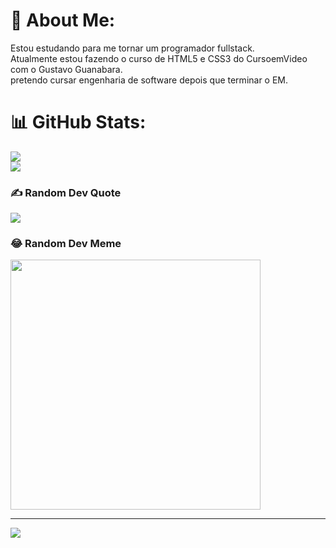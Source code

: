 # 💫 About Me:
Estou estudando para me tornar um programador fullstack.<br>Atualmente estou fazendo o curso de HTML5 e CSS3 do CursoemVideo com o Gustavo Guanabara.<br>pretendo cursar engenharia de software depois que terminar o EM.

# 📊 GitHub Stats:
![](https://github-readme-streak-stats.herokuapp.com/?user=Yarlley31&theme=dark&hide_border=false)<br/>
![](https://github-readme-stats.vercel.app/api/top-langs/?username=Yarlley31&theme=dark&hide_border=false&include_all_commits=true&count_private=true&layout=compact)

### ✍️ Random Dev Quote
![](https://quotes-github-readme.vercel.app/api?type=horizontal&theme=radical)

### 😂 Random Dev Meme
<img src='https://randommeme-five.vercel.app/' style="height: 400px;"/>

---
[![](https://visitcount.itsvg.in/api?id=Yarlley31&icon=0&color=0)](https://visitcount.itsvg.in)

<!-- Proudly created with GPRM ( https://gprm.itsvg.in ) -->
